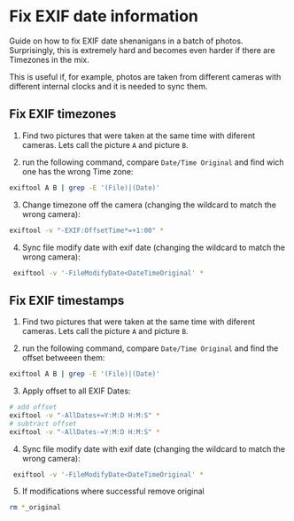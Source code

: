 # Fix EXIF date information

Guide on how to fix EXIF date shenanigans in a batch of photos. Surprisingly, this
is extremely hard and becomes even harder if there are Timezones in the mix.

This is useful if, for example, photos are taken from different cameras with
different internal clocks and it is needed to sync them.


## Fix EXIF timezones

1. Find two pictures that were taken at the same time with
diferent cameras. Lets call the picture `A` and picture `B`.

2. run the following command, compare `Date/Time Original` and find wich one has the wrong Time zone:
```bash
exiftool A B | grep -E '(File)|(Date)'
```

3. Change timezone off the camera (changing the wildcard to match the wrong camera):
```bash
exiftool -v "-EXIF:OffsetTime*=+1:00" *
```

4. Sync file modify date with exif date (changing the wildcard to match the wrong camera):
```bash
 exiftool -v '-FileModifyDate<DateTimeOriginal' *
```

## Fix EXIF timestamps

1. Find two pictures that were taken at the same time with
diferent cameras. Lets call the picture `A` and picture `B`.

2. run the following command, compare `Date/Time Original` and find the offset betweeen them:
```bash
exiftool A B | grep -E '(File)|(Date)'
```

3. Apply offset to all EXIF Dates:
```bash
# add offset
exiftool -v "-AllDates+=Y:M:D H:M:S" *
# subtract offset
exiftool -v "-AllDates-=Y:M:D H:M:S" *
```

4. Sync file modify date with exif date (changing the wildcard to match the wrong camera):
```bash
 exiftool -v '-FileModifyDate<DateTimeOriginal' *
```

5. If modifications where successful remove original
```bash
rm *_original
```
